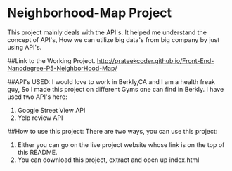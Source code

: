 # Neighborhood-Map Project
This project mainly deals with the API's. It helped me understand the concept of API's, How we can utilize big data's from big company by just using API's.

##Link to the Working Project.
http://prateekcoder.github.io/Front-End-Nanodegree-P5-NeighborHood-Map/

##API's USED:
I would love to work in Berkly,CA and I am a health freak guy, So I made this project on different Gyms one can find in Berkly. I have used two API's here:
 1. Google Street View API
 2. Yelp review API

##How to use this project:
There are two ways, you can use this project:
 1. Either you can go on the live project website whose link is on the top of this README.
 2. You can download this project, extract and open up index.html
